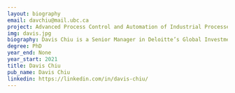 ```yaml
---
layout: biography
email: davchiu@mail.ubc.ca
project: Advanced Process Control and Automation of Industrial Processes
img: davis.jpg
biography: Davis Chiu is a Senior Manager in Deloitte’s Global Investment and Innovation Incentives practice based in Vancouver where he has assisted companies ranging from start ups to multi-national corporations innovate. His clients are mainly in the resource sector including the forest industry, oil and gas, and mining. Prior to joining public practice, Davis held roles ranging from technical services manager to operations manager in dissolving pulp and mechanical pulp respectively. Davis received his B.A.Sc. from UBC’s Department of Chemical and Biological Engineering in 2004. Outside of work, Davis enjoys spending time with his wife and two daughters.
degree: PhD
year_end: None
year_start: 2021
title: Davis Chiu
pub_name: Davis Chiu
linkedin: https://linkedin.com/in/davis-chiu/
---
```

